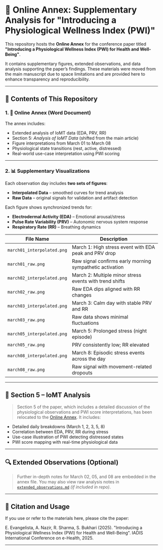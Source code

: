 # 📘 Online Annex: Supplementary Analysis for "Introducing a Physiological Wellness Index (PWI)"

This repository hosts the **Online Annex** for the conference paper titled  
**"Introducing a Physiological Wellness Index (PWI) for Health and Well-Being"**.  

It contains supplementary figures, extended observations, and data analysis supporting the paper’s findings. These materials were moved from the main manuscript due to space limitations and are provided here to enhance transparency and reproducibility.

---

## 📑 Contents of This Repository

### 1. 📄 Online Annex (Word Document)

The annex includes:
- Extended analysis of IoMT data (EDA, PRV, RR)
- Section 5: *Analysis of IoMT Data* (shifted from the main article)
- Figure interpretations from March 01 to March 08
- Physiological state transitions (rest, active, distressed)
- Real-world use-case interpretation using PWI scoring

---

### 2. 📊 Supplementary Visualizations

Each observation day includes **two sets of figures**:
- **Interpolated Data** – smoothed curves for trend analysis
- **Raw Data** – original signals for validation and artifact detection

Each figure shows synchronized trends for:
- **Electrodermal Activity (EDA)** – Emotional arousal/stress
- **Pulse Rate Variability (PRV)** – Autonomic nervous system response
- **Respiratory Rate (RR)** – Breathing dynamics

| File Name                | Description                                               |
|--------------------------|-----------------------------------------------------------|
| `march01_interpolated.png` | March 1: High stress event with EDA peak and PRV drop    |
| `march01_raw.png`          | Raw signal confirms early morning sympathetic activation |
| `march02_interpolated.png` | March 2: Multiple minor stress events with trend shifts  |
| `march02_raw.png`          | Raw EDA dips aligned with RR changes                     |
| `march03_interpolated.png` | March 3: Calm day with stable PRV and RR                 |
| `march03_raw.png`          | Raw data shows minimal fluctuations                      |
| `march05_interpolated.png` | March 5: Prolonged stress (night episode)                |
| `march05_raw.png`          | PRV consistently low; RR elevated                        |
| `march08_interpolated.png` | March 8: Episodic stress events across the day           |
| `march08_raw.png`          | Raw signal with movement-related dropouts                |

---

## 📘 Section 5 – IoMT Analysis

> Section 5 of the paper, which includes a detailed discussion of the physiological observations and PWI score interpretations, has been relocated to the [Online Annex](./Annex/PWI_Online_Annex_Final.docx). It includes:

- Detailed daily breakdowns (March 1, 2, 3, 5, 8)
- Correlation between EDA, PRV, RR during stress
- Use-case illustration of PWI detecting distressed states
- PWI score mapping with real-time physiological data

---

## 🔍 Extended Observations (Optional)

> Further in-depth notes for March 02, 05, and 08 are embedded in the annex file. You may also view raw analysis notes in [`extended_observations.md`](./extended_observations.md) *(if included in repo)*.

---

## 📢 Citation and Usage

If you use or refer to the materials here, please cite the paper:

E. Evangelista, A. Nazir, R. Sharma, S. Bukhari (2025). "Introducing a Physiological Wellness Index (PWI) for Health and Well-Being".
IADIS International Conference on e-Health, 2025.


---

